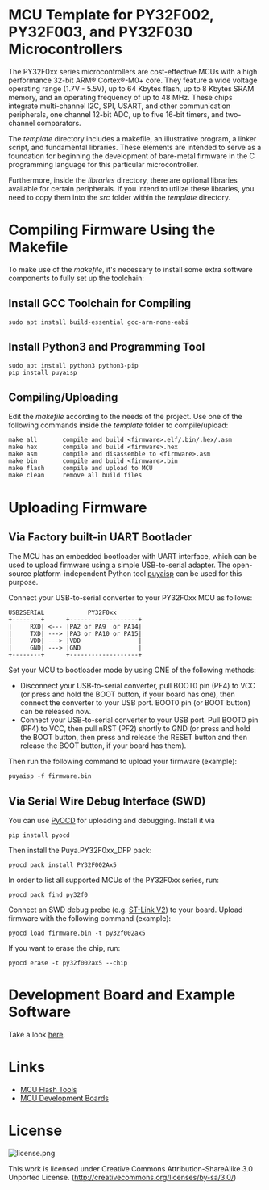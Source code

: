 # MCU Template for PY32F002, PY32F003, and PY32F030 Microcontrollers
The PY32F0xx series microcontrollers are cost-effective MCUs with a high performance 32-bit ARM® Cortex®-M0+ core. They feature a wide voltage operating range (1.7V - 5.5V), up to 64 Kbytes flash, up to 8 Kbytes SRAM memory, and an operating frequency of up to 48 MHz. These chips integrate multi-channel I2C, SPI, USART, and other communication peripherals, one channel 12-bit ADC, up to five 16-bit timers, and two-channel comparators.

The *template* directory includes a makefile, an illustrative program, a linker script, and fundamental libraries. These elements are intended to serve as a foundation for beginning the development of bare-metal firmware in the C programming language for this particular microcontroller.

Furthermore, inside the *libraries* directory, there are optional libraries available for certain peripherals. If you intend to utilize these libraries, you need to copy them into the *src* folder within the *template* directory.

# Compiling Firmware Using the Makefile
To make use of the *makefile*, it's necessary to install some extra software components to fully set up the toolchain:

## Install GCC Toolchain for Compiling
```
sudo apt install build-essential gcc-arm-none-eabi
```

## Install Python3 and Programming Tool
```
sudo apt install python3 python3-pip
pip install puyaisp
```

## Compiling/Uploading
Edit the *makefile* according to the needs of the project. Use one of the following commands inside the *template* folder to compile/upload:

```
make all       compile and build <firmware>.elf/.bin/.hex/.asm
make hex       compile and build <firmware>.hex
make asm       compile and disassemble to <firmware>.asm
make bin       compile and build <firmware>.bin
make flash     compile and upload to MCU
make clean     remove all build files
```

# Uploading Firmware
## Via Factory built-in UART Bootlader
The MCU has an embedded bootloader with UART interface, which can be used to upload firmware using a simple USB-to-serial adapter. The open-source platform-independent Python tool [puyaisp](https://pypi.org/project/puyaisp/) can be used for this purpose.

Connect your USB-to-serial converter to your PY32F0xx MCU as follows:

```
USB2SERIAL            PY32F0xx
+--------+      +-------------------+
|     RXD| <--- |PA2 or PA9  or PA14|
|     TXD| ---> |PA3 or PA10 or PA15|
|     VDD| ---> |VDD                |
|     GND| ---> |GND                |
+--------+      +-------------------+
```

Set your MCU to bootloader mode by using ONE of the following methods:
- Disconnect your USB-to-serial converter, pull BOOT0 pin (PF4) to VCC (or press and hold the BOOT button, if your board has one), then connect the converter to your USB port. BOOT0 pin (or BOOT button) can be released now.
- Connect your USB-to-serial converter to your USB port. Pull BOOT0 pin (PF4) to VCC, then pull nRST (PF2) shortly to GND (or press and hold the BOOT button, then press and release the RESET button and then release the BOOT button, if your board has them).

Then run the following command to upload your firmware (example):

```
puyaisp -f firmware.bin
```

## Via Serial Wire Debug Interface (SWD)
You can use [PyOCD](https://pyocd.io/) for uploading and debugging. Install it via

```
pip install pyocd
```

Then install the Puya.PY32F0xx_DFP pack:

```
pyocd pack install PY32F002Ax5
```

In order to list all supported MCUs of the PY32F0xx series, run:

```
pyocd pack find py32f0
```

Connect an SWD debug probe (e.g. [ST-Link V2](https://aliexpress.com/w/wholesale-st%2525252dlink-v2.html)) to your board. Upload firmware with the following command (example):

```
pyocd load firmware.bin -t py32f002ax5
```

If you want to erase the chip, run:

```
pyocd erase -t py32f002ax5 --chip
```

# Development Board and Example Software
Take a look [here](https://github.com/wagiminator/Development-Boards/tree/main/PY32F002AF15P_DevBoard).

# Links
- [MCU Flash Tools](https://github.com/wagiminator/MCU-Flash-Tools)
- [MCU Development Boards](https://github.com/wagiminator/Development-Boards)

# License

![license.png](https://i.creativecommons.org/l/by-sa/3.0/88x31.png)

This work is licensed under Creative Commons Attribution-ShareAlike 3.0 Unported License. 
(http://creativecommons.org/licenses/by-sa/3.0/)
